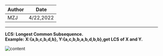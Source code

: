 |Author|Date|
|---|---|
|MZJ|4/22,2022|
---
**LCS: Longest Common Subsequence.  
Example: X:{a,b,c,b,d,b}, Y:{a,c,b,b,a,b,d,b,b},get LCS of X and Y.**  
  
![content](https://github.com/MzjHarley/AlrorithmsDesign/blob/main/IMG/5.png)
